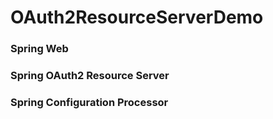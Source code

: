 # OAuth2ResourceServerDemo

### Spring Web
### Spring OAuth2 Resource Server
### Spring Configuration Processor
